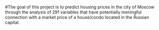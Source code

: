 #The goal
of this project is to predict housing prices in the city of Moscow through the analysis of 291 variables that have potentially meningful connection with a market price of a house/condo located in the Russian capital. 
